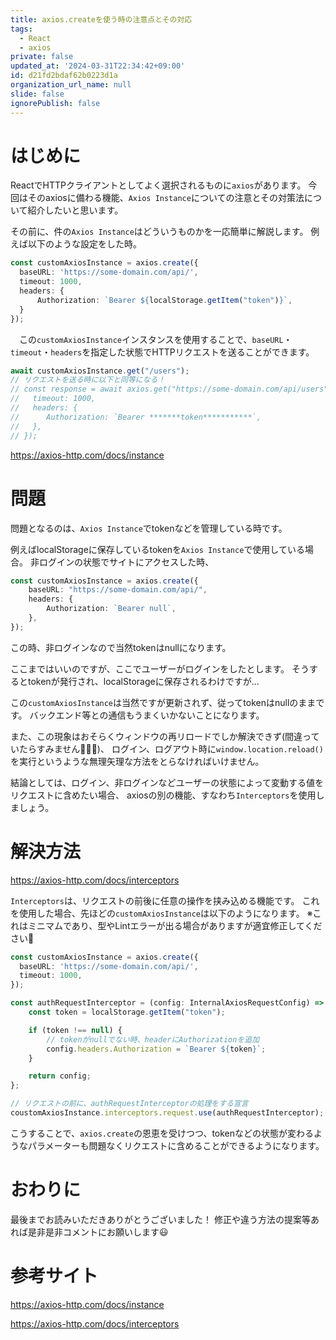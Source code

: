 ```yaml
---
title: axios.createを使う時の注意点とその対応
tags:
  - React
  - axios
private: false
updated_at: '2024-03-31T22:34:42+09:00'
id: d21fd2bdaf62b0223d1a
organization_url_name: null
slide: false
ignorePublish: false
---
```

# はじめに
ReactでHTTPクライアントとしてよく選択されるものに`axios`があります。
今回はそのaxiosに備わる機能、`Axios Instance`についての注意とその対策法について紹介したいと思います。

その前に、件の`Axios Instance`はどういうものかを一応簡単に解説します。
例えば以下のような設定をした時。

```ts
const customAxiosInstance = axios.create({
  baseURL: 'https://some-domain.com/api/',
  timeout: 1000,
  headers: {
      Authorization: `Bearer ${localStorage.getItem("token")}`,
  }
});
```

　この`customAxiosInstance`インスタンスを使用することで、`baseURL`・`timeout`・`headers`を指定した状態でHTTPリクエストを送ることができます。

```ts
await customAxiosInstance.get("/users");
// リクエストを送る時に以下と同等になる！
// const response = await axios.get("https://some-domain.com/api/users", {
//   timeout: 1000,
//   headers: {
//      Authorization: `Bearer *******token***********`,
//   },
// });
```

https://axios-http.com/docs/instance

# 問題
問題となるのは、`Axios Instance`でtokenなどを管理している時です。

例えばlocalStorageに保存しているtokenを`Axios Instance`で使用している場合。
非ログインの状態でサイトにアクセスした時、
```ts
const customAxiosInstance = axios.create({
    baseURL: "https://some-domain.com/api/",
    headers: {
        Authorization: `Bearer null`,
    },
});
```
この時、非ログインなので当然tokenはnullになります。

ここまではいいのですが、ここでユーザーがログインをしたとします。
そうするとtokenが発行され、localStorageに保存されるわけですが...

この`customAxiosInstance`は当然ですが更新されず、従ってtokenはnullのままです。
バックエンド等との通信もうまくいかないことになります。

また、この現象はおそらくウィンドウの再リロードでしか解決できず(間違っていたらすみません🙇🏻‍♂️)、
ログイン、ログアウト時に`window.location.reload()`を実行というような無理矢理な方法をとらなければいけません。

結論としては、ログイン、非ログインなどユーザーの状態によって変動する値をリクエストに含めたい場合、
axiosの別の機能、すなわち`Interceptors`を使用しましょう。

# 解決方法
https://axios-http.com/docs/interceptors

`Interceptors`は、リクエストの前後に任意の操作を挟み込める機能です。
これを使用した場合、先ほどの`customAxiosInstance`は以下のようになります。
※これはミニマムであり、型やLintエラーが出る場合がありますが適宜修正してください🙏

```ts
const customAxiosInstance = axios.create({
  baseURL: 'https://some-domain.com/api/',
  timeout: 1000,
});

const authRequestInterceptor = (config: InternalAxiosRequestConfig) => {
    const token = localStorage.getItem("token");

    if (token !== null) {
        // tokenがnullでない時、headerにAuthorizationを追加
        config.headers.Authorization = `Bearer ${token}`;
    }

    return config;
};

// リクエストの前に、authRequestInterceptorの処理をする宣言
coustomAxiosInstance.interceptors.request.use(authRequestInterceptor);
```

こうすることで、`axios.create`の恩恵を受けつつ、tokenなどの状態が変わるようなパラメーターも問題なくリクエストに含めることができるようになります。

# おわりに
最後までお読みいただきありがとうございました！
修正や違う方法の提案等あれば是非是非コメントにお願いします😃

# 参考サイト
https://axios-http.com/docs/instance

https://axios-http.com/docs/interceptors
